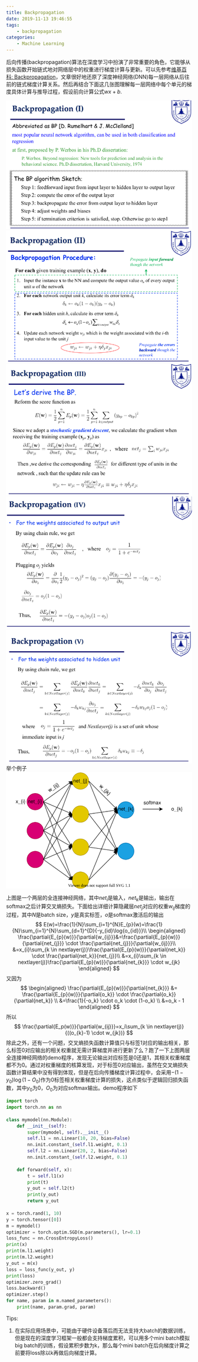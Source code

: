 ```yaml
---
title: Backpropagation
date: 2019-11-13 19:46:55
tags:
	- backpropagation
categories:
	- Machine Learning
---
```


后向传播(backpropagation)算法在深度学习中扮演了非常重要的角色，它能够从损失函数开始链式地对网络层中的权重进行梯度计算与更新。可以先参考[维基百科: Backpropagation](https://en.wikipedia.org/wiki/Backpropagation)，文章很好地还原了深度神经网络(DNN)每一层网络从后往前的链式梯度计算关系。然后再结合下面这几张图理解每一层网络中每个单元的梯度具体计算与推导过程，假设前向计算公式$wx + b$.


<div align="center">
    <img src="/images/backpropagation/bp1.png">
</div>

<div align="center">
    <img src="/images/backpropagation/bp2.png">
</div>

<div align="center">
    <img src="/images/backpropagation/bp3.png">
</div>

<div align="center">
    <img src="/images/backpropagation/bp4.png">
</div>

<div align="center">
    <img src="/images/backpropagation/bp5.png">
</div>
举个例子

<img src="/images/backpropagation/bp6.svg" align="center">

上图是一个两层的全连接神经网络，其中$net_{i}$是输入，$net_{k}$是输出，输出在softmax之后计算交叉熵损失。下面给出详细计算隐藏层$net_{j}$对应的权重$w_{ij}$梯度的过程，其中$N$是batch size，$y$是真实标签，$o$是softmax激活后的输出
$$
E(w)=\frac{1}{N}\sum_{i=1}^{N}E_{p}(w)=\frac{1}{N}\sum_{i=1}^{N}\sum_{d=1}^{D}{-y_{id}\log{o_{id}}}\\
\begin{aligned}
\frac{\partial{E_{p}(w)}}{\partial{w_{ij}}}&=\frac{\partial{E_{p}(w)}}{\partial{net_{j}}} \cdot \frac{\partial{net_{j}}}{\partial{w_{ij}}}\\
&=x_{i}\sum_{k \in nextlayer(j)}\frac{\partial{E_{p}(w)}}{\partial{net_k}} \cdot \frac{\partial{net_k}}{net_{j}}\\
&=x_{i}\sum_{k \in nextlayer(j)}\frac{\partial{E_{p}(w)}}{\partial{net_{k}}} \cdot w_{jk}
\end{aligned}
$$
又因为
$$
\begin{aligned}
\frac{\partial{E_{p}(w)}}{\partial{net_{k}}} &= \frac{\partial{E_{p}(w)}}{\partial{o_k}} \cdot \frac{\partial{o_k}}{\partial{net_k}} \\
&=\frac{1}{-o_k} \cdot o_k \cdot (1-o_k) \\
&=o_k - 1
\end{aligned}
$$
所以
$$
\frac{\partial{E_p(w)}}{\partial{w_{ij}}}=x_i\sum_{k \in nextlayer(j)}{((o_{k}-1) \cdot w_{jk})}
$$
除此之外，还有一个问题，交叉熵损失函数计算值只与标签1对应的输出相关，那么标签0对应输出的相关权重就无需计算梯度并进行更新了么？跑了一下上图两层全连接神经网络的demo程序，发现无论输出对应标签是0还是1，其相关权重梯度都不为0。通过对权重梯度的核算发现，对于标签0对应输出，虽然在交叉熵损失函数计算结果中没有得到体现，但是在后向传播梯度计算过程中，会采用$-(1-y_0)\log{(1-O_0)}$作为0标签相关权重梯度计算的损失，这点类似于逻辑回归损失函数，其中$y_0$为0，$O_0$为对应softmax输出。demo程序如下

```python
import torch
import torch.nn as nn

class mymodel(nn.Module):
    def __init__(self):
        super(mymodel, self).__init__()
        self.l1 = nn.Linear(10, 20, bias=False)
        nn.init.constant_(self.l1.weight, 0.1)
        self.l2 = nn.Linear(20, 2, bias=False)
        nn.init.constant_(self.l2.weight, 0.1)

    def forward(self, x):
        t = self.l1(x)
        print(t)
        y_out = self.l2(t)
        print(y_out)
        return y_out

x = torch.rand(1, 10)
y = torch.tensor([0])
m = mymodel()
optimizer = torch.optim.SGD(m.parameters(), lr=0.1)
loss_func = nn.CrossEntropyLoss()
print(x)
print(m.l1.weight)
print(m.l2.weight)
y_out = m(x)
loss = loss_func(y_out, y)
print(loss)
optimizer.zero_grad()
loss.backward()
optimizer.step()
for name, param in m.named_parameters():
    print(name, param.grad, param)

```

Tips:

1. 在实际应用场景中，可能由于硬件设备落后而无法支持大batch的数据训练，但是现在的深度学习框架一般都会支持梯度累积，可以用多个mini batch模拟big batch的训练，假设累积步数为k，那么每个mini batch在后向梯度计算之前要将loss除以k再做后向梯度计算。